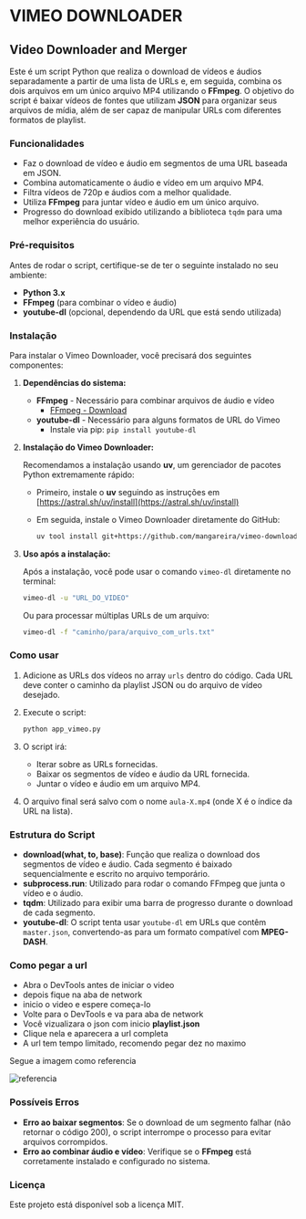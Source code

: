 # VIMEO DOWNLOADER

## Video Downloader and Merger

Este é um script Python que realiza o download de vídeos e áudios separadamente a partir de uma lista de URLs e, em seguida, combina os dois arquivos em um único arquivo MP4 utilizando o **FFmpeg**. O objetivo do script é baixar vídeos de fontes que utilizam **JSON** para organizar seus arquivos de mídia, além de ser capaz de manipular URLs com diferentes formatos de playlist.

### Funcionalidades

- Faz o download de vídeo e áudio em segmentos de uma URL baseada em JSON.
- Combina automaticamente o áudio e vídeo em um arquivo MP4.
- Filtra vídeos de 720p e áudios com a melhor qualidade.
- Utiliza **FFmpeg** para juntar vídeo e áudio em um único arquivo.
- Progresso do download exibido utilizando a biblioteca `tqdm` para uma melhor experiência do usuário.

### Pré-requisitos

Antes de rodar o script, certifique-se de ter o seguinte instalado no seu ambiente:

- **Python 3.x**
- **FFmpeg** (para combinar o vídeo e áudio)
- **youtube-dl** (opcional, dependendo da URL que está sendo utilizada)

### Instalação

Para instalar o Vimeo Downloader, você precisará dos seguintes componentes:

1. **Dependências do sistema:**
   - **FFmpeg** - Necessário para combinar arquivos de áudio e vídeo
     - [FFmpeg - Download](https://ffmpeg.org/download.html)
   - **youtube-dl** - Necessário para alguns formatos de URL do Vimeo
     - Instale via pip: `pip install youtube-dl`

2. **Instalação do Vimeo Downloader:**

   Recomendamos a instalação usando **uv**, um gerenciador de pacotes Python extremamente rápido:

   - Primeiro, instale o **uv** seguindo as instruções em [https://astral.sh/uv/install](https://astral.sh/uv/install)
   
   - Em seguida, instale o Vimeo Downloader diretamente do GitHub:
     ```bash
     uv tool install git+https://github.com/mangareira/vimeo-download.git
     ```

3. **Uso após a instalação:**
   
   Após a instalação, você pode usar o comando `vimeo-dl` diretamente no terminal:
   ```bash
   vimeo-dl -u "URL_DO_VIDEO"
   ```
   
   Ou para processar múltiplas URLs de um arquivo:
   ```bash
   vimeo-dl -f "caminho/para/arquivo_com_urls.txt"
   ```

### Como usar

1. Adicione as URLs dos vídeos no array `urls` dentro do código. Cada URL deve conter o caminho da playlist JSON ou do arquivo de vídeo desejado.
   
2. Execute o script:
   ```bash
   python app_vimeo.py
   ```

3. O script irá:
   - Iterar sobre as URLs fornecidas.
   - Baixar os segmentos de vídeo e áudio da URL fornecida.
   - Juntar o vídeo e áudio em um arquivo MP4.

4. O arquivo final será salvo com o nome `aula-X.mp4` (onde X é o índice da URL na lista).

### Estrutura do Script

- **download(what, to, base)**: Função que realiza o download dos segmentos de vídeo e áudio. Cada segmento é baixado sequencialmente e escrito no arquivo temporário.
- **subprocess.run**: Utilizado para rodar o comando FFmpeg que junta o vídeo e o áudio.
- **tqdm**: Utilizado para exibir uma barra de progresso durante o download de cada segmento.
- **youtube-dl**: O script tenta usar `youtube-dl` em URLs que contêm `master.json`, convertendo-as para um formato compatível com **MPEG-DASH**.

### Como pegar a url

- Abra o DevTools antes de iniciar o video
- depois fique na aba de network
- inicio o video e espere começa-lo
- Volte para o DevTools e va para aba de network
- Você vizualizara o json com inicio **playlist.json**
- Clique nela e aparecera a url completa
- A url tem tempo limitado, recomendo pegar dez no maximo

Segue a imagem como referencia

![referencia](https://github.com/mangareira/vimeo-download/blob/main/reference.png)


### Possíveis Erros

- **Erro ao baixar segmentos**: Se o download de um segmento falhar (não retornar o código 200), o script interrompe o processo para evitar arquivos corrompidos.
- **Erro ao combinar áudio e vídeo**: Verifique se o **FFmpeg** está corretamente instalado e configurado no sistema.

### Licença

Este projeto está disponível sob a licença MIT.